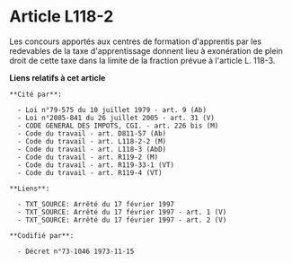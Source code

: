 # Article L118-2

Les concours apportés aux centres de formation d'apprentis par les redevables de la taxe d'apprentissage donnent lieu à
exonération de plein droit de cette taxe dans la limite de la fraction prévue à l'article L. 118-3.

**Liens relatifs à cet article**

	**Cité par**:

	  - Loi n°79-575 du 10 juillet 1979 - art. 9 (Ab)
	  - Loi n°2005-841 du 26 juillet 2005 - art. 31 (V)
	  - CODE GENERAL DES IMPOTS, CGI. - art. 226 bis (M)
	  - Code du travail - art. D811-57 (Ab)
	  - Code du travail - art. L118-2-2 (M)
	  - Code du travail - art. L118-3 (AbD)
	  - Code du travail - art. R119-2 (M)
	  - Code du travail - art. R119-33-1 (VT)
	  - Code du travail - art. R119-4 (VT)

	**Liens**:

	  - TXT_SOURCE: Arrêté du 17 février 1997
	  - TXT_SOURCE: Arrêté du 17 février 1997 - art. 1 (V)
	  - TXT_SOURCE: Arrêté du 17 février 1997 - art. 2 (V)

	**Codifié par**:

	  - Décret n°73-1046 1973-11-15
